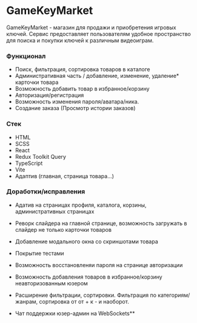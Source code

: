 # GameKeyMarket

GameKeyMarket - магазин для продажи и приобретения игровых ключей. Сервис предоставляет пользователям удобное пространство для поиска и покупки ключей к различным видеоиграм.

### Функционал

- Поиск, фильтрация, сортировка товаров в каталоге
- Административная часть / добавление, изменение, удаление* карточки товара
- Возможность добавить товар в избранное/корзину
- Авторизация/регистрация
- Возможность изменения пароля/аватара/ника.
- Создание заказа (Просмотр истории заказов)

### Стек

- HTML
- SCSS
- React
- Redux Toolkit Query
- TypeScript
- Vite
- Адаптив (главная, страница товара...)


### Доработки/исправления

- Адатив на страницах профиля, каталога, корзины, административных страницах
- Реворк слайдера на главной странице, возможность загружать в слайдер не только карточки товаров
- Добавление модального окна со скриншотами товара
- Покрытие тестами
- Возможность восстановленяи пароля на странице авторизации
- Возможность добавления товаров в избранное/корзину неавторизованным юзером
- Расширение фильтрации, сортировки. Фильтрация по категориям/жанрам, сортировка от от + к - и наоборот. 

- Чат поддержки юзер-админ на WebSockets**

